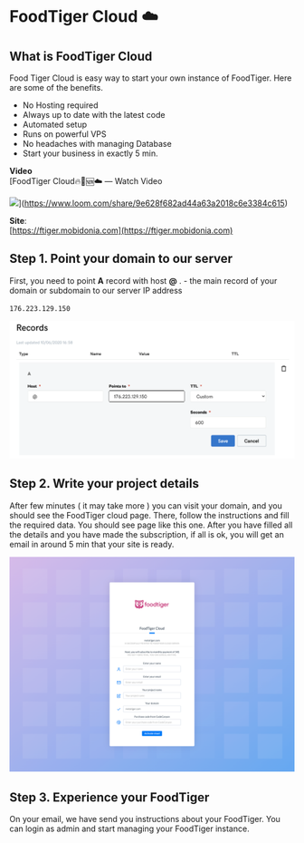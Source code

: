 # FoodTiger Cloud ☁️

## What is FoodTiger Cloud

Food Tiger Cloud is easy way to start your own instance of FoodTiger. Here are some of the benefits.

* No Hosting required
* Always up to date with the latest code
* Automated setup
* Runs on powerful VPS
* No headaches with managing Database 
* Start your business in exactly 5 min. 

**Video**   
[FoodTiger Cloud🔥🐯🆕☁️ — Watch Video  
  
![](https://cdn.loom.com/sessions/thumbnails/9e628f682ad44a63a2018c6e3384c615-with-play.gif)](https://www.loom.com/share/9e628f682ad44a63a2018c6e3384c615)

**Site**:  
[https://ftiger.mobidonia.com](https://ftiger.mobidonia.com)





## Step 1. Point your domain to our server

First, you need to point **A** record with host **@** . - the main record of your domain or subdomain to our server IP address  
  
`176.223.129.150`  


![](../.gitbook/assets/domain.png)

## Step 2. Write your project details

After few minutes \( it may take more \) you can visit your domain, and you should see the FoodTiger cloud page. There, follow the instructions and fill the required data. You should see page like this one. After you have filled all the details and you have made the subscription, if all is ok, you will get an email in around 5 min that your site is ready. 

![](../.gitbook/assets/screencapture-restotiger-2020-07-05-18_18_17.png)

## Step 3. Experience your FoodTiger

On your email, we have send you instructions about your FoodTiger.  You can login as admin and start managing your FoodTiger instance.


